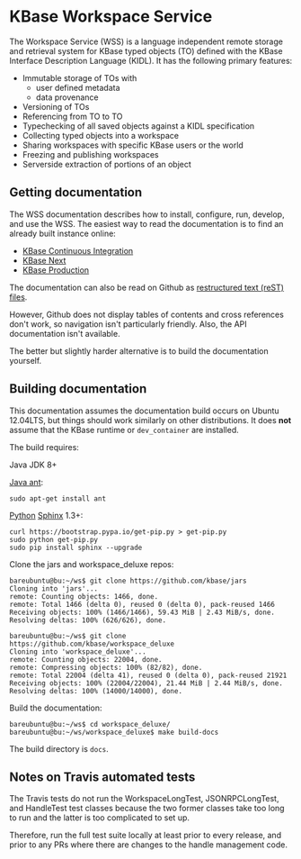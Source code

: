 KBase Workspace Service
=======================

The Workspace Service (WSS) is a language independent remote storage
and retrieval system for KBase typed objects (TO) defined with the KBase
Interface Description Language (KIDL). It has the following primary features:

* Immutable storage of TOs with
  * user defined metadata 
  * data provenance
* Versioning of TOs
* Referencing from TO to TO
* Typechecking of all saved objects against a KIDL specification
* Collecting typed objects into a workspace
* Sharing workspaces with specific KBase users or the world
* Freezing and publishing workspaces
* Serverside extraction of portions of an object

Getting documentation
---------------------

The WSS documentation describes how to install, configure, run, develop, and
use the WSS. The easiest way to read the documentation is to find an already
built instance online:

* [KBase Continuous Integration](https://ci.kbase.us/services/ws/docs/)
* [KBase Next](https://next.kbase.us/services/ws/docs/)
* [KBase Production](https://kbase.us/services/ws/docs/)

The documentation can also be read on Github as
[restructured text (reST) files](https://github.com/kbase/workspace_deluxe/tree/master/docsource).

However, Github does not display tables of contents and cross references don't
work, so navigation isn't particularly friendly. Also, the API documentation
isn't available.

The better but slightly harder alternative is to build the documentation
yourself.

Building documentation
----------------------

This documentation assumes the documentation build occurs on Ubuntu 12.04LTS,
but things should work similarly on other distributions. It does **not**
assume that the KBase runtime or `dev_container` are installed.

The build requires:

Java JDK 8+

[Java ant](http://ant.apache.org):

    sudo apt-get install ant
  
[Python](https://www.python.org) [Sphinx](http://sphinx-doc.org/) 1.3+:

    curl https://bootstrap.pypa.io/get-pip.py > get-pip.py
    sudo python get-pip.py
    sudo pip install sphinx --upgrade

Clone the jars and workspace_deluxe repos:

    bareubuntu@bu:~/ws$ git clone https://github.com/kbase/jars
    Cloning into 'jars'...
    remote: Counting objects: 1466, done.
    remote: Total 1466 (delta 0), reused 0 (delta 0), pack-reused 1466
    Receiving objects: 100% (1466/1466), 59.43 MiB | 2.43 MiB/s, done.
    Resolving deltas: 100% (626/626), done.

    bareubuntu@bu:~/ws$ git clone https://github.com/kbase/workspace_deluxe
    Cloning into 'workspace_deluxe'...
    remote: Counting objects: 22004, done.
    remote: Compressing objects: 100% (82/82), done.
    remote: Total 22004 (delta 41), reused 0 (delta 0), pack-reused 21921
    Receiving objects: 100% (22004/22004), 21.44 MiB | 2.44 MiB/s, done.
    Resolving deltas: 100% (14000/14000), done.
    
Build the documentation:

    bareubuntu@bu:~/ws$ cd workspace_deluxe/
    bareubuntu@bu:~/ws/workspace_deluxe$ make build-docs
    
The build directory is `docs`.

Notes on Travis automated tests
-------------------------------

The Travis tests do not run the WorkspaceLongTest, JSONRPCLongTest, and HandleTest test classes
because the two former classes take too long to run and the latter is too complicated to set up.

Therefore, run the full test suite locally at least prior to every release, and prior to
any PRs where there are changes to the handle management code.